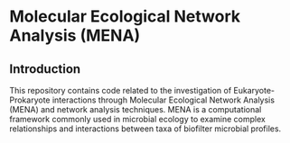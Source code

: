 <h1> <b>Molecular Ecological Network Analysis (MENA)</b> </h1>
<h2>Introduction</h2>
<p>This repository contains code related to the investigation of Eukaryote-Prokaryote interactions through Molecular Ecological Network Analysis (MENA) and network analysis techniques. MENA is a computational framework commonly used in microbial ecology to examine complex relationships and interactions between taxa of biofilter microbial profiles.</p>

